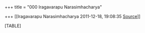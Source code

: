 +++
title = "000 Iragavarapu Narasimhacharya"

+++
[[Iragavarapu Narasimhacharya	2011-12-18, 19:08:35 [Source](https://groups.google.com/g/bvparishat/c/aQHBJ8O1wng)]]



[TABLE]

